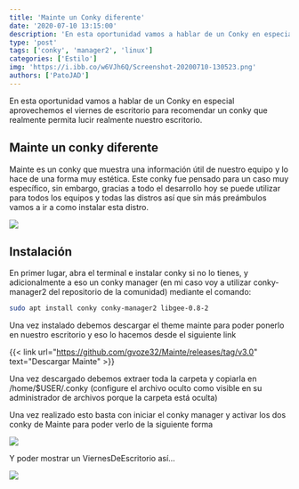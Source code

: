 ```yaml
---
title: 'Mainte un Conky diferente'
date: '2020-07-10 13:15:00'
description: 'En esta oportunidad vamos a hablar de un Conky en especial Mainte lucir nuestros recursos'
type: 'post'
tags: ['conky', 'manager2', 'linux']
categories: ['Estilo']
img: 'https://i.ibb.co/w6VJh6Q/Screenshot-20200710-130523.png'
authors: ['PatoJAD']
---
```


En esta oportunidad vamos a hablar de un Conky en especial aprovechemos el viernes de escritorio para recomendar un conky que realmente permita lucir realmente nuestro escritorio.

## Mainte un conky diferente

Mainte es un conky que muestra una información útil de nuestro equipo y lo hace de una forma muy estética. Este conky fue pensado para un caso muy específico, sin embargo, gracias a todo el desarrollo hoy se puede utilizar para todos los equipos y todas las distros así que sin más preámbulos vamos a ir a como instalar esta distro.

![](https://camo.githubusercontent.com/d679002e85fe798a3b6787abc59d87ac0bc742c1/68747470733a2f2f692e6962622e636f2f52486371464c782f53637265656e73686f742d32303139313230322d3232333131382e706e67)

## Instalación

En primer lugar, abra el terminal e instalar conky si no lo tienes, y adicionalmente a eso un conky manager (en mi caso voy a utilizar conky-manager2 del repositorio de la comunidad) mediante el comando:

```zsh
sudo apt install conky conky-manager2 libgee-0.8-2
```

Una vez instalado debemos descargar el theme mainte para poder ponerlo en nuestro escritorio y eso lo hacemos desde el siguiente link

{{< link url="https://github.com/gvoze32/Mainte/releases/tag/v3.0" text="Descargar Mainte" >}}

Una vez descargado debemos extraer toda la carpeta y copiarla en /home/$USER/.conky (configure el archivo oculto como visible en su administrador de archivos porque la carpeta está oculta)

Una vez realizado esto basta con iniciar el conky manager y activar los dos conky de Mainte para poder verlo de la siguiente forma

![](https://i.ibb.co/pKD0qLw/Screenshot-20200710-130504.png)

Y poder mostrar un ViernesDeEscritorio así…

![](https://i.ibb.co/w6VJh6Q/Screenshot-20200710-130523.png)
